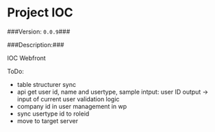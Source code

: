 Project IOC
===============

###Version: `0.0.9`###

###Description:###


IOC Webfront


ToDo:
* table structurer sync
* api get user id, name and usertype, sample
intput: user ID
output -> input of current user validation logic
* company id in user management in wp
* sync usertype id to roleid
* move to target server
